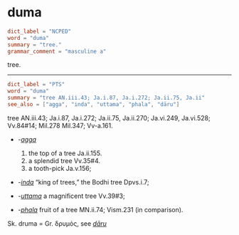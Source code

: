 # duma

``` toml
dict_label = "NCPED"
word = "duma"
summary = "tree."
grammar_comment = "masculine a"
```

tree.

--------------------

``` toml
dict_label = "PTS"
word = "duma"
summary = "tree AN.iii.43; Ja.i.87, Ja.i.272; Ja.ii.75, Ja.ii"
see_also = ["agga", "inda", "uttama", "phala", "dāru"]
```

tree AN.iii.43; Ja.i.87, Ja.i.272; Ja.ii.75, Ja.ii.270; Ja.vi.249, Ja.vi.528; Vv.84#14; Mil.278 Mil.347; Vv\-a.161.

* *\-[agga](agga.md)*
  1. the top of a tree Ja.ii.155.
  2. a splendid tree Vv.35#4.
  3. a tooth\-pick Ja.v.156;

* *\-[inda](inda.md)* “king of trees,” the Bodhi tree Dpvs.i.7;
* *\-[uttama](uttama.md)* a magnificent tree Vv.39#3;
* *\-[phala](phala.md)* fruit of a tree MN.ii.74; Vism.231 (in comparison).

Sk. druma = Gr. δρυμός, see *[dāru](dāru.md)*

